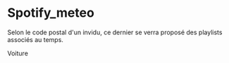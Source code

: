 # Spotify_meteo
Selon le code postal d'un invidu, ce dernier se verra proposé des playlists associés au temps.

Voiture 